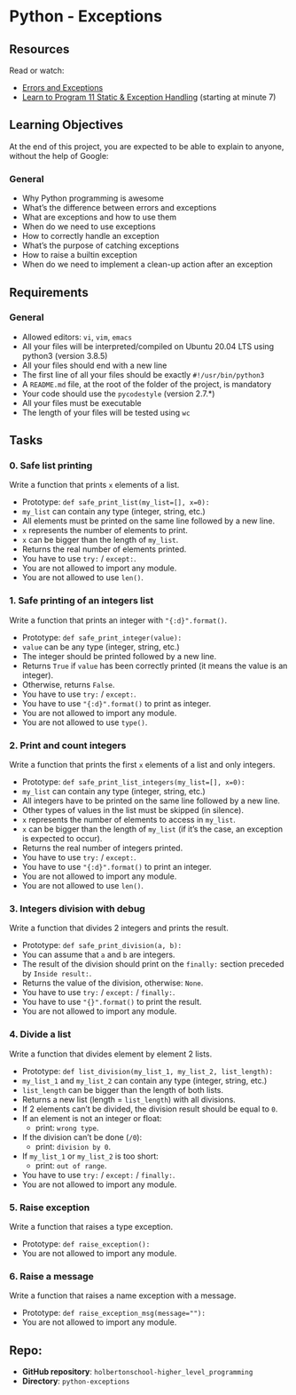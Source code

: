 # Python - Exceptions

## Resources
Read or watch:
- [Errors and Exceptions](https://docs.python.org/3/tutorial/errors.html)
- [Learn to Program 11 Static & Exception Handling](https://www.youtube.com/watch?v=7eNdHnOAgBY) (starting at minute 7)

## Learning Objectives
At the end of this project, you are expected to be able to explain to anyone, without the help of Google:

### General
- Why Python programming is awesome
- What’s the difference between errors and exceptions
- What are exceptions and how to use them
- When do we need to use exceptions
- How to correctly handle an exception
- What’s the purpose of catching exceptions
- How to raise a builtin exception
- When do we need to implement a clean-up action after an exception

## Requirements

### General
- Allowed editors: `vi`, `vim`, `emacs`
- All your files will be interpreted/compiled on Ubuntu 20.04 LTS using python3 (version 3.8.5)
- All your files should end with a new line
- The first line of all your files should be exactly `#!/usr/bin/python3`
- A `README.md` file, at the root of the folder of the project, is mandatory
- Your code should use the `pycodestyle` (version 2.7.*)
- All your files must be executable
- The length of your files will be tested using `wc`

## Tasks

### 0. Safe list printing
Write a function that prints `x` elements of a list.

- Prototype: `def safe_print_list(my_list=[], x=0):`
- `my_list` can contain any type (integer, string, etc.)
- All elements must be printed on the same line followed by a new line.
- `x` represents the number of elements to print.
- `x` can be bigger than the length of `my_list`.
- Returns the real number of elements printed.
- You have to use `try:` / `except:`.
- You are not allowed to import any module.
- You are not allowed to use `len()`.

### 1. Safe printing of an integers list
Write a function that prints an integer with `"{:d}".format()`.

- Prototype: `def safe_print_integer(value):`
- `value` can be any type (integer, string, etc.)
- The integer should be printed followed by a new line.
- Returns `True` if `value` has been correctly printed (it means the value is an integer).
- Otherwise, returns `False`.
- You have to use `try:` / `except:`.
- You have to use `"{:d}".format()` to print as integer.
- You are not allowed to import any module.
- You are not allowed to use `type()`.

### 2. Print and count integers
Write a function that prints the first `x` elements of a list and only integers.

- Prototype: `def safe_print_list_integers(my_list=[], x=0):`
- `my_list` can contain any type (integer, string, etc.)
- All integers have to be printed on the same line followed by a new line.
- Other types of values in the list must be skipped (in silence).
- `x` represents the number of elements to access in `my_list`.
- `x` can be bigger than the length of `my_list` (if it’s the case, an exception is expected to occur).
- Returns the real number of integers printed.
- You have to use `try:` / `except:`.
- You have to use `"{:d}".format()` to print an integer.
- You are not allowed to import any module.
- You are not allowed to use `len()`.

### 3. Integers division with debug
Write a function that divides 2 integers and prints the result.

- Prototype: `def safe_print_division(a, b):`
- You can assume that `a` and `b` are integers.
- The result of the division should print on the `finally:` section preceded by `Inside result:`.
- Returns the value of the division, otherwise: `None`.
- You have to use `try:` / `except:` / `finally:`.
- You have to use `"{}".format()` to print the result.
- You are not allowed to import any module.

### 4. Divide a list
Write a function that divides element by element 2 lists.

- Prototype: `def list_division(my_list_1, my_list_2, list_length):`
- `my_list_1` and `my_list_2` can contain any type (integer, string, etc.)
- `list_length` can be bigger than the length of both lists.
- Returns a new list (length = `list_length`) with all divisions.
- If 2 elements can’t be divided, the division result should be equal to `0`.
- If an element is not an integer or float:
    - print: `wrong type`.
- If the division can’t be done (`/0`):
    - print: `division by 0`.
- If `my_list_1` or `my_list_2` is too short:
    - print: `out of range`.
- You have to use `try:` / `except:` / `finally:`.
- You are not allowed to import any module.

### 5. Raise exception
Write a function that raises a type exception.

- Prototype: `def raise_exception():`
- You are not allowed to import any module.

### 6. Raise a message
Write a function that raises a name exception with a message.

- Prototype: `def raise_exception_msg(message=""):`
- You are not allowed to import any module.

## Repo:
- **GitHub repository**: `holbertonschool-higher_level_programming`
- **Directory**: `python-exceptions`